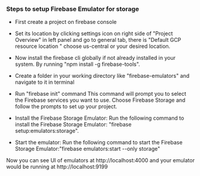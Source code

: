 ### Steps to setup Firebase Emulator for storage 
- First create a project on firebase console

- Set its location by clicking settings icon on right side of "Project
  Overview" in left panel and go to general tab, there is "Default GCP
  resource location " choose us-central or your desired location.

- Now install the firebase cli globally if not already installed in your
system. By running "npm install -g firebase-tools".

- Create a folder in your working directory like "firebase-emulators" and
navigate to it in terminal

- Run "firebase init" command This command will prompt you to select the
Firebase services you want to use. Choose Firebase Storage and follow
the prompts to set up your project.

- Install the Firebase Storage Emulator: Run the following command to
install the Firebase Storage Emulator: "firebase
setup:emulators:storage".

- Start the emulator: Run the following command to start the Firebase
Storage Emulator:"firebase emulators:start \--only storage"

Now you can see UI of emulators at http://localhost:4000 and your
emulator would be running at http://localhost:9199
